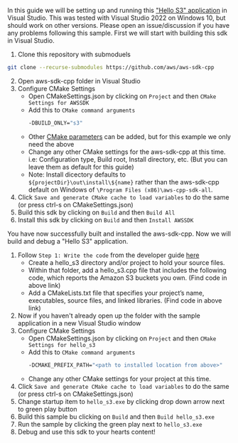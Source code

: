 In this guide we will be setting up and running this ["Hello S3" application](https://docs.aws.amazon.com/sdk-for-cpp/v1/developer-guide/build-cmake.html) in Visual Studio. This was tested with Visual Studio 2022 on Windows 10, but should work on other versions. Please open an issue/discussion if you have any problems following this sample. First we will start with building this sdk in Visual Studio.

1. Clone this repository with submoduels
  ```sh
  git clone --recurse-submodules https://github.com/aws/aws-sdk-cpp
  ```
2. Open aws-sdk-cpp folder in Visual Studio
3. Configure CMake Settings
   - Open CMakeSettings.json by clicking on `Project` and then `CMake Settings for AWSSDK`
   - Add this to `CMake command arguments`
      ```sh
      -DBUILD_ONLY="s3"
      ```
   - Other [CMake parameters](https://github.com/aws/aws-sdk-cpp/blob/main/docs/CMake_Parameters.md) can be added, but for this example we only need the above
   - Change any other CMake settings for the aws-sdk-cpp at this time. i.e: Configuration type, Build root, Install directory, etc. (But you can leave them as default for this guide)
   - Note: Install dicectory defaults to `${projectDir}\out\install\${name}` rather than the aws-sdk-cpp default on Windows of `\Program Files (x86)\aws-cpp-sdk-all`.
4. Click `Save and generate CMake cache to load variables` to do the same (or press ctrl-s on CMakeSettings.json)
5. Build this sdk by clicking on `Build` and then `Build All`
6. Install this sdk by clicking on `Build` and then `Install AWSSDK`

You have now successfully built and installed the aws-sdk-cpp. Now we will build and debug a "Hello S3" application.

1. Follow `Step 1: Write the code` from the developer guide [here](https://docs.aws.amazon.com/sdk-for-cpp/v1/developer-guide/build-cmake.html)
   - Create a hello_s3 directory and/or project to hold your source files.
   - Within that folder, add a hello_s3.cpp file that includes the following code, which reports the Amazon S3 buckets you own. (Find code in above link)
   - Add a CMakeLists.txt file that specifies your project’s name, executables, source files, and linked libraries. (Find code in above link)
2. Now if you haven't already open up the folder with the sample application in a new Visual Studio window
3. Configure CMake Settings
    - Open CMakeSettings.json by clicking on `Project` and then `CMake Settings for hello_s3`
    - Add this to `CMake command arguments`
      ```sh
      -DCMAKE_PREFIX_PATH="<path to installed location from above>"
      ```
   - Change any other CMake settings for your project at this time.
4. Click `Save and generate CMake cache to load variables` to do the same (or press ctrl-s on CMakeSettings.json)
5. Change startup item to `hello_s3.exe` by clicking drop down arrow next to green play button
6. Build this sample bu clicking on `Build` and then `Build hello_s3.exe`
7. Run the sample by clicking the green play next to `hello_s3.exe`
8. Debug and use this sdk to your hearts content!
